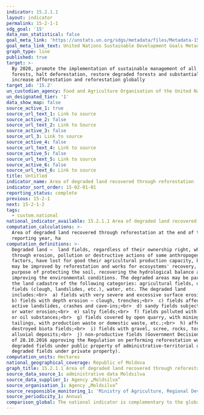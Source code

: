 ```yaml
---
indicator: 15.2.1.1
layout: indicator
permalink: 15-2-1-1
sdg_goal: '15'
data_non_statistical: false
goal_meta_link: 'https://unstats.un.org/sdgs/metadata/files/Metadata-15-02-01.pdf '
goal_meta_link_text: United Nations Sustainable Development Goals Metadata (PDF 756 KB)
graph_type: line
published: true
target: >-
  By 2020, promote the implementation of sustainable management of all types of
  forests, halt deforestation, restore degraded forests and substantially
  increase afforestation and reforestation globally
target_id: '15.2'
un_custodian_agency: Food and Agriculture Organisation of the United Nations (FAO)
un_designated_tier: '1'
data_show_map: false
source_active_1: true
source_url_text_1: Link to source
source_active_2: false
source_url_text_2: Link to Source
source_active_3: false
source_url_3: Link to source
source_active_4: false
source_url_text_4: Link to source
source_active_5: false
source_url_text_5: Link to source
source_active_6: false
source_url_text_6: Link to source
title: Untitled
indicator_name: Area of degraded land recovered through reforestation
indicator_sort_order: 15-02-01-01
reporting_status: complete
previous: 15-2-1
next: 15-2-1-2
tags:
  - custom.national
national_indicator_available: 15.2.1.1 Area of degraded land recovered through reforestation
computation_calculations: >-
  Area of degraded land recovered through reforestation at the end of the
  reporting year, ha
computation_definitions: >-
  Degraded land –  land fields, regardless of their ownership right, which
  through erosion, pollution or destructive actions of some anthropogenic
  factors, have lost for good their agricultural production capacity, but which
  may be improved by reforestation and works for ecosystems' recovery, for the
  purpose of protecting the soil, recovering the hydrological balance and
  improving the environmental conditions. The degraded areas may be part within
  the land cadastre of the following categories: agricultural fields, other
  fields (clough, landslides, etc.), water, etc. The degraded land
  includes:<br>  a) fields with very severe and excessive surface erosion;<br> 
  b) fields with depth erosion – clough, trenches;<br>  c) fields affected by
  active landslides, crashes and cave-ins;<br>  d) sandy fields subject to wind
  or water erosion;<br>  e) salty fields;<br>  f) fields polluted with chemical
  or oil substances;<br>  g) fields covered by open quarry, with mining
  tailings, with production waste or domestic waste, etc.;<br>  h) affected or
  destroyed biota fields;<br>  i) fields with gravel, scree, rocks, torrential
  alluvial deposits;<br>  j) non-productive fields (Government Decision No.1186
  of 28.10.2016 approving the Regulation on performing reforestation works on
  degraded fields under public property of administrative-territorial units and
  degraded fields under private property).
computation_units: Hectares
national_geographical_coverage: Republic of Moldova
graph_title: 15.2.1.1 Area of degraded land recovered through reforestation
source_data_source_1: administrative data Moldsilva
source_data_supplier_1: Agency „Moldsilva”
source_organisation_1: Agency „Moldsilva”
source_responsible_monitoring_1: 'Ministry of Agriculture, Regional Development and Environment'
source_periodicity_1: Annual
comparison_global: The national indicator is complementary to the global indicator
---
```

